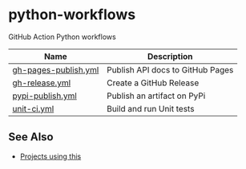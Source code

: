 # python-workflows
GitHub Action Python workflows

| Name                 | Description                      |
|----------------------|----------------------------------|
| [gh-pages-publish.yml](https://github.com/JeffersonLab/java-workflows/blob/main/.github/workflows/gh-pages-publish.yml) | Publish API docs to GitHub Pages |
| [gh-release.yml](https://github.com/JeffersonLab/java-workflows/blob/main/.github/workflows/gh-release.yml) | Create a GitHub Release |
| [pypi-publish.yml](https://github.com/JeffersonLab/java-workflows/blob/main/.github/workflows/maven-publish.yml) | Publish an artifact on PyPi |
| [unit-ci.yml](https://github.com/JeffersonLab/java-workflows/blob/main/.github/workflows/unit-ci.yml) | Build and run Unit tests |

## See Also
- [Projects using this](https://github.com/search?q=org%3Ajeffersonlab+topic%3Apython-workflows&type=repositories)
